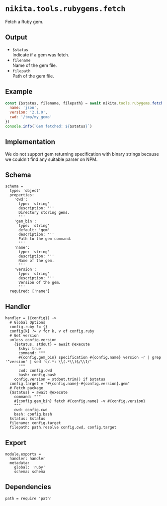 
# `nikita.tools.rubygems.fetch`

Fetch a Ruby gem.

## Output

* `$status`   
  Indicate if a gem was fetch.
* `filename`   
  Name of the gem file.
* `filepath`   
  Path of the gem file.

## Example

```js
const {$status, filename, filepath} = await nikita.tools.rubygems.fetch({
  name: 'json',
  version: '2.1.0',
  cwd: '/tmp/my_gems'
})
console.info(`Gem fetched: ${$status}`)
```

## Implementation

We do not support gem returning specification with binary strings because we
couldn't find any suitable parser on NPM.

## Schema

    schema =
      type: 'object'
      properties:
        'cwd':
          type: 'string'
          description: '''
          Directory storing gems.
          '''
        'gem_bin':
          type: 'string'
          default: 'gem'
          description: '''
          Path to the gem command.
          '''
        'name':
          type: 'string'
          description: '''
          Name of the gem.
          '''
        'version':
          type: 'string'
          description: '''
          Version of the gem.
          '''
      required: ['name']

## Handler

    handler = ({config}) ->
      # Global Options
      config.ruby ?= {}
      config[k] ?= v for k, v of config.ruby
      # Get version
      unless config.version
        {$status, stdout} = await @execute
          $shy: true
          command: """
          #{config.gem_bin} specification #{config.name} version -r | grep '^version' | sed 's/.*: \\(.*\\)$/\\1/'
          """
          cwd: config.cwd
          bash: config.bash
        config.version = stdout.trim() if $status
      config.target = "#{config.name}-#{config.version}.gem"
      # Fetch package
      {$status} = await @execute
        command: """
        #{config.gem_bin} fetch #{config.name} -v #{config.version}
        """
        cwd: config.cwd
        bash: config.bash
      $status: $status
      filename: config.target
      filepath: path.resolve config.cwd, config.target

## Export

    module.exports =
      handler: handler
      metadata:
        global: 'ruby'
        schema: schema

## Dependencies

    path = require 'path'
